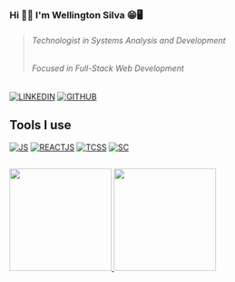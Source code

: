 ### **Hi 👋🏼 I'm Wellington Silva** 😁🖥️

> ###### *Technologist in Systems Analysis and Development* 
> ###### *Focused in Full-Stack Web Development*

[![LINKEDIN](https://img.shields.io/badge/LinkedIn-0077B5?style=for-the-badge&logo=linkedin&logoColor=white)](https://www.linkedin.com/in/wellington-silva-227a31170/)
[![GITHUB](https://img.shields.io/badge/GitHub-100000?style=for-the-badge&logo=github&logoColor=white)](https://github.com/WellingtonSilva12)

## Tools I use
[![JS](https://img.shields.io/badge/JavaScript-F7DF1E?style=for-the-badge&logo=javascript&logoColor=black)]()
[![REACTJS](https://img.shields.io/badge/React-20232A?style=for-the-badge&logo=react&logoColor=61DAFB)]()
[![TCSS](https://img.shields.io/badge/Tailwind_CSS-38B2AC?style=for-the-badge&logo=tailwind-css&logoColor=white)]()
[![SC](https://img.shields.io/badge/styled--components-DB7093?style=for-the-badge&logo=styled-components&logoColor=white)]()

##

<div align="flex-start">
  <a href="https://github.com/WellingtonSilva12">
  <img height="180em" src="https://github-readme-stats.vercel.app/api?username=WellingtonSilva12&show_icons=true&theme=dracula&include_all_commits=true&count_private=true"/>
  <img height="180em" src="https://github-readme-stats.vercel.app/api/top-langs/?username=WellingtonSilva12&layout=compact&langs_count=7&theme=dracula"/>
</div>
































